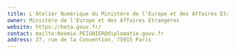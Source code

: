 ```yaml
---
title: L'Atelier Numérique du Ministère de l'Europe et des Affaires Etrangères
owner: Ministère de l'Europe et des Affaires Etrangères
website: https://beta.gouv.fr/
contact: mailto:Noemie.PEIGNIER@diplomatie.gouv.fr
address: 27, rue de la Convention, 75015 Paris
---
```


